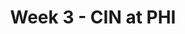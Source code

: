 ---
layout: game
title: Week 3 - CIN at PHI
season: 2020
game_id: 2020_03_CIN_PHI
away_team: CIN
home_team: PHI
---